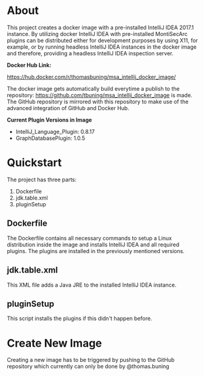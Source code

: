 # About 
This project creates a docker image with a pre-installed IntelliJ IDEA 2017.1 instance. By utilizing docker IntelliJ IDEA with pre-installed MontiSecArc plugins can be distributed either for development purposes by using X11, for example, or by running headless IntelliJ IDEA instances in the docker image and therefore, providing a headless IntelliJ IDEA inspection server.

**Docker Hub Link:**

https://hub.docker.com/r/thomasbuning/msa_intellij_docker_image/

The docker image gets automatically build everytime a publish to the repository: https://github.com/tbuning/msa_intellij_docker_image is made. The GitHub repository is mirrored with this repository to make use of the advanced integration of GitHub and Docker Hub.

**Current Plugin Versions in Image**

- IntelliJ_Language_Plugin:  0.8.17
- GraphDatabasePlugin:       1.0.5


# Quickstart
The project has three parts:
1. Dockerfile
2. jdk.table.xml
3. pluginSetup

## Dockerfile
The Dockerfile contains all necessary commands to setup a Linux distribution inside the image and installs IntelliJ IDEA and all required plugins. The plugins are installed in the previously mentioned versions.

## jdk.table.xml
This XML file adds a Java JRE to the installed IntelliJ IDEA instance.

## pluginSetup
This script installs the plugins if this didn't happen before.

# Create New Image
Creating a new image has to be triggered by pushing to the GitHub repository which currently can only be done by @thomas.buning 
